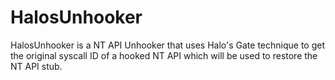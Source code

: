 # HalosUnhooker
HalosUnhooker is a NT API Unhooker that uses Halo's Gate technique to get the original syscall ID of a hooked NT API which will be used to restore the NT API stub.
